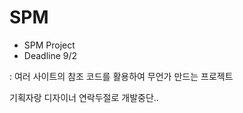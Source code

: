 # SPM

- SPM Project
- Deadline 9/2


 : 여러 사이트의 참조 코드를 활용하여 무언가 만드는 프로젝트


기획자랑 디자이너 연락두절로 개발중단..

